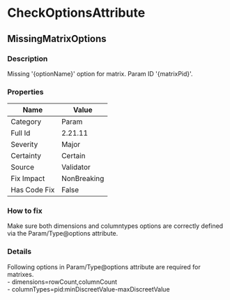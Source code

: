 ﻿---  
uid: Validator_2_21_11  
---

# CheckOptionsAttribute

## MissingMatrixOptions

### Description

Missing '{optionName}' option for matrix. Param ID '{matrixPid}'.

### Properties

| Name         | Value       |
| ------------ | ----------- |
| Category     | Param       |
| Full Id      | 2.21.11     |
| Severity     | Major       |
| Certainty    | Certain     |
| Source       | Validator   |
| Fix Impact   | NonBreaking |
| Has Code Fix | False       |

### How to fix

Make sure both dimensions and columntypes options are correctly defined via the Param\/Type@options attribute.

### Details

Following options in Param\/Type@options attribute are required for matrixes.  
 \- dimensions\=rowCount,columnCount  
 \- columnTypes\=pid:minDiscreetValue\-maxDiscreetValue
